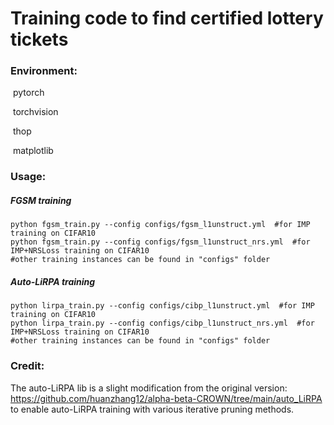 # Training code to find certified lottery tickets



### Environment:

​	pytorch

​	torchvision

​	thop

​	matplotlib


### Usage:

##### FGSM training

```
python fgsm_train.py --config configs/fgsm_l1unstruct.yml  #for IMP training on CIFAR10
python fgsm_train.py --config configs/fgsm_l1unstruct_nrs.yml  #for IMP+NRSLoss training on CIFAR10
#other training instances can be found in "configs" folder
```
 

##### Auto-LiRPA training
```
python lirpa_train.py --config configs/cibp_l1unstruct.yml  #for IMP training on CIFAR10
python lirpa_train.py --config configs/cibp_l1unstruct_nrs.yml  #for IMP+NRSLoss training on CIFAR10
#other training instances can be found in "configs" folder
```

### Credit:
The auto-LiRPA lib is a slight modification from the original version: https://github.com/huanzhang12/alpha-beta-CROWN/tree/main/auto_LiRPA to enable auto-LiRPA training with various iterative pruning methods.

